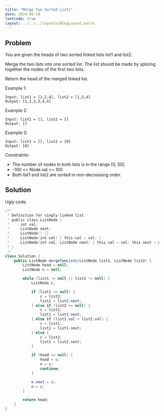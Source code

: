 ```yaml
---
title: "Merge Two Sorted Lists"
date: 2024-06-19
leetcode: true
layout: ../../../layouts/BlogLayout.astro
---
```


## Problem

You are given the heads of two sorted linked lists list1 and list2.

Merge the two lists into one sorted list. The list should be made by splicing together the nodes of the first two lists.

Return the head of the merged linked list.

Example 1:

```text
Input: list1 = [1,2,4], list2 = [1,3,4]
Output: [1,1,2,3,4,4]
```

Example 2:

```text
Input: list1 = [], list2 = []
Output: []
```

Example 3:

```text
Input: list1 = [], list2 = [0]
Output: [0]
```

Constraints:

- The number of nodes in both lists is in the range [0, 50].
- -100 <= Node.val <= 100
- Both list1 and list2 are sorted in non-decreasing order.

## Solution

Ugly code.

```java
/**
 * Definition for singly-linked list.
 * public class ListNode {
 *     int val;
 *     ListNode next;
 *     ListNode() {}
 *     ListNode(int val) { this.val = val; }
 *     ListNode(int val, ListNode next) { this.val = val; this.next = next; }
 * }
 */
class Solution {
    public ListNode mergeTwoLists(ListNode list1, ListNode list2) {
        ListNode head = null;
        ListNode n = null;

        while (list1 != null || list2 != null) {
            ListNode c;

            if (list1 == null) {
                c = list2;
                list2 = list2.next;
            } else if (list2 == null) {
                c = list1;
                list1 = list1.next;
            } else if (list1.val < list2.val) {
                c = list1;
                list1 = list1.next;
            } else {
                c = list2;
                list2 = list2.next;
            }

            if (head == null) {
                head = c;
                n = c;
                continue;
            }

            n.next = c;
            n = c;
        }

        return head;
    }
}
```

